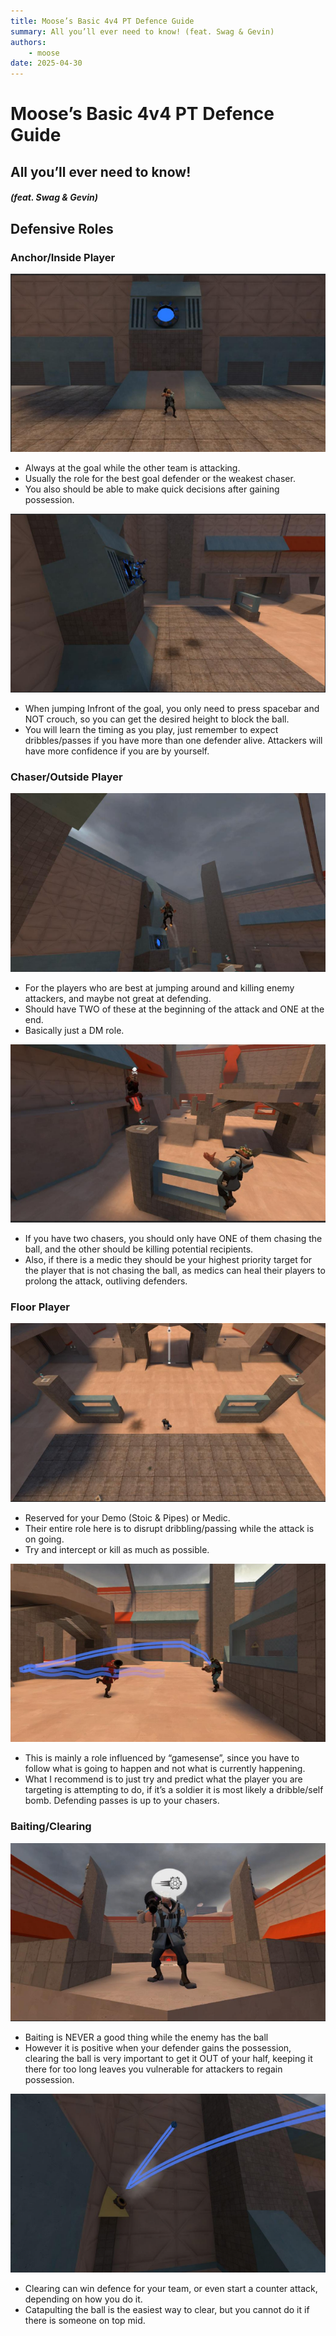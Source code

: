 ```yaml
---
title: Moose’s Basic 4v4 PT Defence Guide
summary: All you’ll ever need to know! (feat. Swag & Gevin)
authors:
    - moose
date: 2025-04-30
---
```


# Moose’s Basic 4v4 PT Defence Guide
<h2>All you’ll ever need to know!</h2>
<h5>(feat. Swag & Gevin)</h5>

## Defensive Roles

### Anchor/Inside Player

![Anchor player defending in front of the goal](./images/anchor-player-defending.png)

- Always at the goal while the other team is attacking.
- Usually the role for the best goal defender or the weakest chaser.
- You also should be able to make quick decisions after gaining possession.

![Anchor player jumping the goal](./images/anchor-player-jumping-goal.png)

- When jumping Infront of the goal, you only need to press spacebar and NOT crouch, so you can get the desired height to block the ball.
- You will learn the timing as you play, just remember to expect dribbles/passes if you have more than one defender alive. Attackers will have more confidence if you are by yourself.


### Chaser/Outside Player

![Chaser moving forward to DM](./images/chaser-moving-forward.png)

- For the players who are best at jumping around and killing enemy attackers, and maybe not great at defending.
- Should have TWO of these at the beginning of the attack and ONE at the end.
- Basically just a DM role.

![Chaser chasing the ball](./images/chaser-chasing-ball.png)

- If you have two chasers, you should only have ONE of them chasing the ball, and the other should be killing potential recipients.
- Also, if there is a medic they should be your highest priority target for the player that is not chasing the ball, as medics can heal their players to prolong the attack, outliving defenders.


### Floor Player

![Demoman playing floor](./images/demoman-playing-floor.png)

- Reserved for your Demo (Stoic & Pipes) or Medic.
- Their entire role here is to disrupt dribbling/passing while the attack is on going.
- Try and intercept or kill as much as possible.

![Demoman intercepting](./images/demoman-intercepting.png)

- This is mainly a role influenced by “gamesense”, since you have to follow what is going to happen and not what is currently happening.
- What I recommend is to just try and predict what the player you are targeting is attempting to do, if it’s a soldier it is most likely a dribble/self bomb. Defending passes is up to your chasers.


### Baiting/Clearing

![Soldier calling for a pass](./images/soldier-calling.png)

- Baiting is NEVER a good thing while the enemy has the ball
- However it is positive when your defender gains the possession, clearing the ball is very important to get it OUT of your half, keeping it there for too long leaves you vulnerable for attackers to regain possession.

![Using a catapault to clear the jack](./images/catapault-clearing.png)

- Clearing can win defence for your team, or even start a counter attack, depending on how you do it.
- Catapulting the ball is the easiest way to clear, but you cannot do it if there is someone on top mid.

